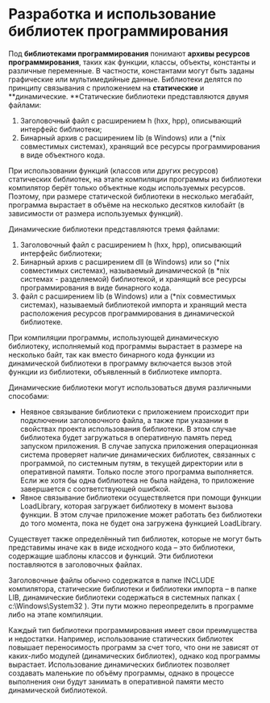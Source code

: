 # Разработка и использование библиотек программирования

Под **библиотеками программирования** понимают **архивы ресурсов программирования**, таких как функции, классы, объекты, константы и различные переменные. В частности, константами могут быть заданы графические или мультимедийные данные. Библиотеки делятся по принципу связывания с приложением на **статические** и **динамические. **Статические библиотеки представляются двумя файлами:

1. Заголовочный файл с расширением h \(hxx, hpp\), описывающий интерфейс библиотеки;
2. Бинарный архив с расширением lib \(в Windows\) или а \(\*nix совместимых системах\), хранящий все ресурсы программирования в виде объектного кода.

При использовании функций \(классов или других ресурсов\) статических библиотек, на этапе компиляции программы из библиотеки компилятор берёт только объектные коды используемых ресурсов. Поэтому, при размере статической библиотеки в несколько мегабайт, программа вырастает в объёме на несколько десятков килобайт \(в зависимости от размера используемых функций\).

Динамические библиотеки представляются тремя файлами:

1. Заголовочный файл с расширением h \(hxx, hpp\), описывающий интерфейс библиотеки;
2. Бинарный архив с расширением dll \(в Windows\) или so \(\*nix совместимых системах\), называемый динамической \(в \*nix системах - разделяемой\) библиотекой, и хранящий все ресурсы программирования в виде бинарного кода.
3. файл с расширением lib \(в Windows\) или а \(\*nix совместимых системах\), называемый библиотекой импорта и хранящий места расположения ресурсов программирования в динамической библиотеке.

При компиляции программы, использующей динамическую библиотеку, исполняемый код программы вырастает в размере на несколько байт, так как вместо бинарного кода функции из динамической библиотеки в программу включается вызов этой функции из библиотеки, объявленный в библиотеке импорта.

Динамические библиотеки могут использоваться двумя различными способами:

* Неявное связывание библиотеки с приложением происходит при подключении заголовочного файла, а также при указании в свойствах проекта использования библиотеки. В этом случае библиотека будет загружаться в оперативную память перед запуском приложения. В случае запуска приложения операционная система проверяет наличие динамических библиотек, связанных с программой, по системным путям, в текущей директории или в оперативной памяти. Только после этого программа выполняется. Если же хотя бы одна библиотека не была найдена, то приложение завершается с соответствующей ошибкой.
* Явное связывание библиотеки осуществляется при помощи функции LoadLibrary, которая загружает библиотеку в момент вызова функции. В этом случае приложение может работать без библиотеки до того момента, пока не будет она загружена функцией LoadLibrary.

Существует также определённый тип библиотек, которые не могут быть представимы иначе как в виде исходного кода – это библиотеки, содержащие шаблоны классов и функций. Эти библиотеки поставляются в заголовочных файлах.

Заголовочные файлы обычно содержатся в папке INCLUDE компилятора, статические библиотеки и библиотеки импорта – в папке LIB, динамические библиотеки содержаться в системных папках \( c:\\Windows\System32 \). Эти пути можно переопределить в программе либо на этапе компиляции.

Каждый тип библиотеки программирования имеет свои преимущества и недостатки. Например, использование статических библиотек повышает переносимость программ за счет того, что они не зависят от каких-либо модулей \(динамических библиотек\), однако код программы вырастает. Использование динамических библиотек позволяет создавать маленькие по объёму программы, однако в процессе выполнения они будут занимать в оперативной памяти место динамической библиотекой.



